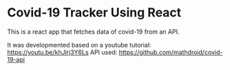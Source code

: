 # Covid-19 Tracker Using React

This is a react app that fetches data of covid-19 from an API.

It was developmented based on a youtube tutorial: https://youtu.be/khJlrj3Y6Ls
API used: https://github.com/mathdroid/covid-19-api
